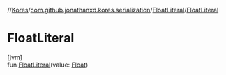 //[Kores](../../../index.md)/[com.github.jonathanxd.kores.serialization](../index.md)/[FloatLiteral](index.md)/[FloatLiteral](-float-literal.md)

# FloatLiteral

[jvm]\
fun [FloatLiteral](-float-literal.md)(value: [Float](https://kotlinlang.org/api/latest/jvm/stdlib/kotlin/-float/index.html))
